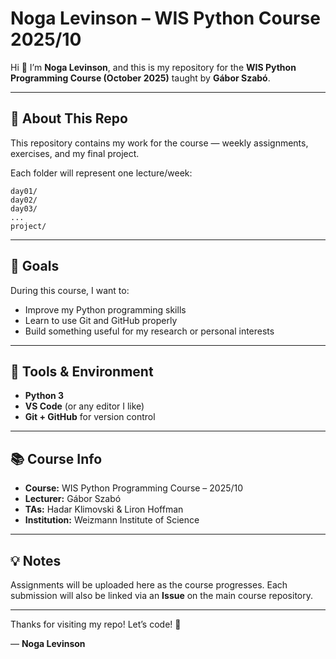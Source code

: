 # Noga Levinson – WIS Python Course 2025/10

Hi 👋
I’m **Noga Levinson**, and this is my repository for the **WIS Python Programming Course (October 2025)** taught by **Gábor Szabó**.

---

## 🐍 About This Repo

This repository contains my work for the course — weekly assignments, exercises, and my final project.

Each folder will represent one lecture/week:

```
day01/
day02/
day03/
...
project/
```

---

## 🎯 Goals

During this course, I want to:

* Improve my Python programming skills
* Learn to use Git and GitHub properly
* Build something useful for my research or personal interests

---

## 🧩 Tools & Environment

* **Python 3**
* **VS Code** (or any editor I like)
* **Git + GitHub** for version control

---

## 📚 Course Info

* **Course:** WIS Python Programming Course – 2025/10
* **Lecturer:** Gábor Szabó
* **TAs:** Hadar Klimovski & Liron Hoffman
* **Institution:** Weizmann Institute of Science

---

## 💡 Notes

Assignments will be uploaded here as the course progresses.
Each submission will also be linked via an **Issue** on the main course repository.

---

Thanks for visiting my repo!
Let’s code! 🚀

— **Noga Levinson**
